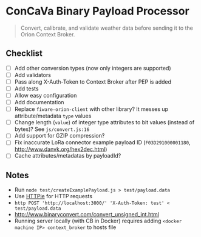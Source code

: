 # ConCaVa Binary Payload Processor

> Convert, calibrate, and validate weather data before sending it to the Orion Context Broker.

## Checklist

- [ ] Add other conversion types (now only integers are supported)
- [ ] Add validators
- [ ] Pass along X-Auth-Token to Context Broker after PEP is added
- [ ] Add tests
- [ ] Allow easy configuration
- [ ] Add documentation
- [ ] Replace `fiware-orion-client` with other library? It messes up attribute/metadata `type` values
- [ ] Change length (`value`) of integer type attributes to bit values (instead of bytes)? See `js/convert.js:16`
- [ ] Add support for GZIP compression?
- [ ] Fix inaccurate LoRa connector example payload ID (`F03D291000001180`, http://www.danvk.org/hex2dec.html)
- [ ] Cache attributes/metadatas by payloadId?

## Notes

- Run `node test/createExamplePayload.js > test/payload.data`
- Use [HTTPie](https://github.com/jkbrzt/httpie) for HTTP requests
- `http POST 'http://localhost:3000/' 'X-Auth-Token: test' < test/payload.data`
- http://www.binaryconvert.com/convert_unsigned_int.html
- Running server locally (with CB in Docker) requires adding `<docker machine IP> context_broker` to hosts file
